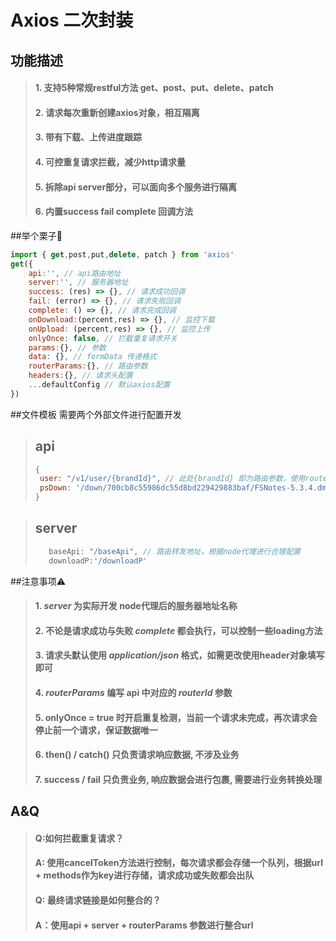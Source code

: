 # Axios 二次封装

## 功能描述
> #### 1. 支持5种常规restful方法 get、post、put、delete、patch
> #### 2. 请求每次重新创建axios对象，相互隔离
> #### 3. 带有下载、上传进度跟踪
> #### 4. 可控重复请求拦截，减少http请求量
> #### 5. 拆除api server部分，可以面向多个服务进行隔离
> #### 6. 内置success fail complete 回调方法
##举个栗子🌰
```js
import { get,post,put,delete, patch } from 'axios'
get({
    api:'', // api路由地址
    server:'', // 服务器地址
    success: (res) => {}, // 请求成功回调
    fail: (error) => {}, // 请求失败回调
    complete: () => {}, // 请求完成回调
    onDownload:(percent,res) => {}, // 监控下载
    onUpload: (percent,res) => {}, // 监控上传
    onlyOnce: false, // 拦截重复请求开关
    params:{}, // 参数
    data: {}, // formData 传递格式
    routerParams:{}, // 路由参数
    headers:{}, // 请求头配置
    ...defaultConfig // 默认axios配置
})

```


##文件模板
需要两个外部文件进行配置开发
> ## api
> ```js
> {
>  user: "/v1/user/{brandId}", // 此处{brandId} 即为路由参数，使用routerParams进行赋值
>  psDown: '/down/700cb8c55986dc55d8bd229429883baf/FSNotes-5.3.4.dmg?cts=dx-f-D115A227A193A117F58019&ctp=115A227A193A117&ctt=1642514513&limit=1&spd=340000&ctk=700cb8c55986dc55d8bd229429883baf&chk=e25d29cd88a850099329e038e5ebf548-15928825'
> }
>```

>## server
> ```js
>    baseApi: "/baseApi", // 路由转发地址，根据node代理进行合理配置
>    downloadP:'/downloadP'
> ```




##注意事项⚠️
> ####  1. *server* 为实际开发 node代理后的服务器地址名称
> ####  2. 不论是请求成功与失败 *complete* 都会执行，可以控制一些loading方法
> ####  3. 请求头默认使用 *application/json* 格式，如需更改使用header对象填写即可
> ####  4. *routerParams* 编写 api 中对应的 *routerId* 参数
> ####  5. onlyOnce = true 时开启重复检测，当前一个请求未完成，再次请求会停止前一个请求，保证数据唯一
> ####  6. then() / catch() 只负责请求响应数据, 不涉及业务
> ####  7. success / fail 只负责业务, 响应数据会进行包裹, 需要进行业务转换处理

## A&Q
>#### Q:如何拦截重复请求？ 
>#### A: 使用cancelToken方法进行控制，每次请求都会存储一个队列，根据url + methods作为key进行存储，请求成功或失败都会出队
> 
>#### Q: 最终请求链接是如何整合的？
>#### A：使用api + server + routerParams 参数进行整合url

